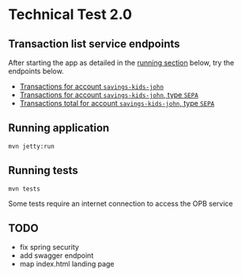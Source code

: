 # Technical Test 2.0
## Transaction list service endpoints
After starting the app as detailed in the [running section](#running-application) below, try the endpoints below.
- [Transactions for account `savings-kids-john`](http://localhost:8080/account/transactions/savings-kids-john/list)
- [Transactions for account `savings-kids-john`, type `SEPA`](http://localhost:8080/account/transactions/savings-kids-john/type/SEPA/list)
- [Transactions total for account `savings-kids-john`, type `SEPA`](http://localhost:8080/account/savings-kids-john/type/SEPA/total)

## Running application
`mvn jetty:run`

## Running tests
`mvn tests`

Some tests require an internet connection to access the OPB service

## TODO
- fix spring security
- add swagger endpoint
- map index.html landing page